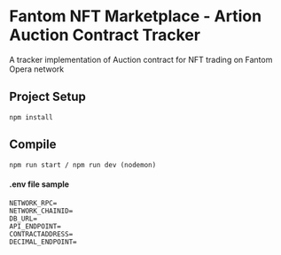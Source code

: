 # Fantom NFT Marketplace - Artion Auction Contract Tracker

A tracker implementation of Auction contract for NFT trading on Fantom Opera network

## Project Setup
```
npm install 
```

## Compile
```
npm run start / npm run dev (nodemon)
```

#### .env file sample
```
NETWORK_RPC=
NETWORK_CHAINID=
DB_URL=
API_ENDPOINT=
CONTRACTADDRESS=
DECIMAL_ENDPOINT=
```
